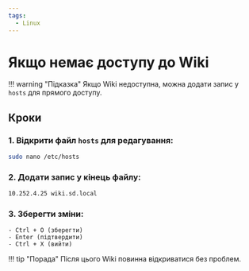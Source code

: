 ```yaml
---
tags:
  - Linux
---
```


# Якщо немає доступу до Wiki

!!! warning "Підказка"
    Якщо Wiki недоступна, можна додати запис у `hosts` для прямого доступу.

## Кроки

### 1. Відкрити файл `hosts` для редагування:
```bash
sudo nano /etc/hosts
```

### 2. Додати запис у кінець файлу:
```bash
10.252.4.25 wiki.sd.local
```

### 3. Зберегти зміни:
    - Ctrl + O (зберегти)
    - Enter (підтвердити)
    - Ctrl + X (вийти)

!!! tip "Порада"
    Після цього Wiki повинна відкриватися без проблем.